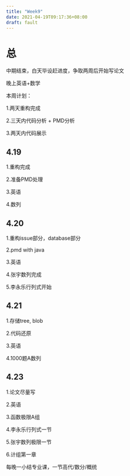 ```yaml
---
title: "Week9"
date: 2021-04-19T09:17:36+08:00
draft: fault
---
```


# 总

中期结束，白天毕设赶进度，争取两周后开始写论文

晚上英语+数学

本周计划：

1.两天重构完成

2.三天内代码分析 + PMD分析

3.两天内代码展示

## 4.19

1.重构完成

2.准备PMD处理

3.英语

4.数列



## 4.20

1.重构issue部分，database部分

2.pmd with java

3.英语

4.张宇数列完成

5.李永乐行列式开始



## 4.21

1.存储tree, blob

2.代码还原

3.英语

4.1000题A数列



## 4.23

1.论文尽量写

2.英语

3.函数极限A组

4.李永乐行列式一节

5.张宇数列极限一节

6.计组第一章

每晚一小结专业课，一节高代/数分/概统